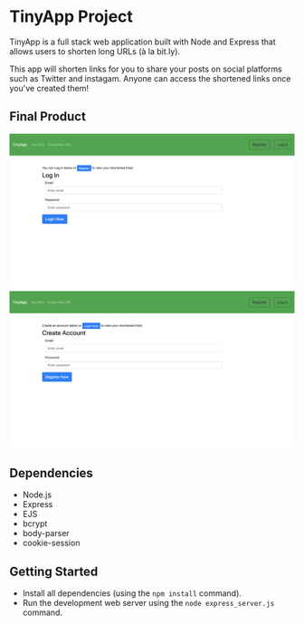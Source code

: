 # TinyApp Project

TinyApp is a full stack web application built with Node and Express that allows users to shorten long URLs (à la bit.ly).

This app will shorten links for you to share your posts on social platforms such as Twitter and instagam. Anyone can access the shortened links once you've created them!

## Final Product

!["Login Page"](https://raw.githubusercontent.com/haphamo/tinyapp/master/docs/Login-page.png)
!["Create Account Page"](https://raw.githubusercontent.com/haphamo/tinyapp/master/docs/create-account-page.png)


## Dependencies

- Node.js
- Express
- EJS
- bcrypt
- body-parser
- cookie-session

## Getting Started

- Install all dependencies (using the `npm install` command).
- Run the development web server using the `node express_server.js` command.